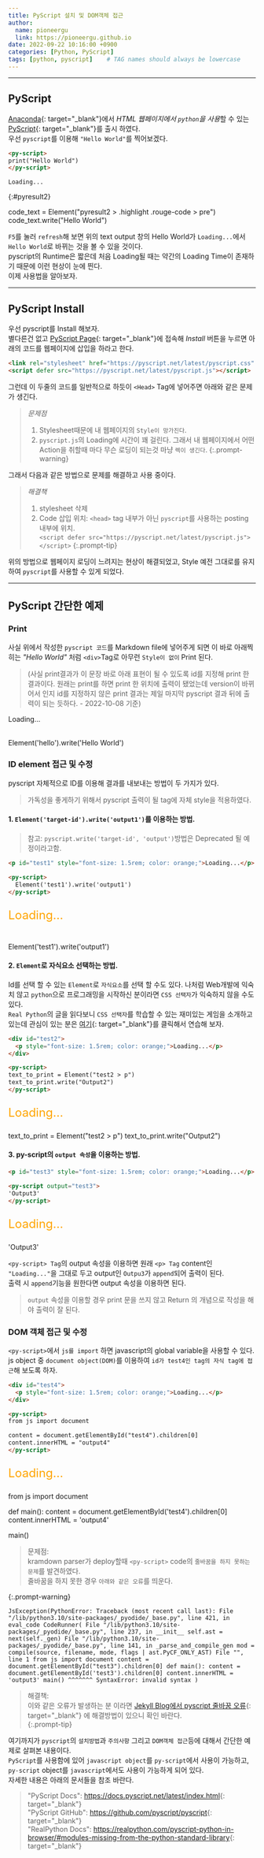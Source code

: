 ```yaml
---
title: PyScript 설치 및 DOM객체 접근
author:
  name: pioneergu
  link: https://pioneergu.github.io
date: 2022-09-22 10:16:00 +0900
categories: [Python, PyScript]
tags: [python, pyscript]    # TAG names should always be lowercase
---
```


<!-- PyScript -->
<script defer src="https://pyscript.net/latest/pyscript.js"></script>

---
## **PyScript**

[Anaconda](https://www.anaconda.com/){: target="_blank"}에서 *HTML 웹페이지에서 `python`을 사용*할 수 있는 [PyScript](https://pyscript.net/){: target="_blank"}를 출시 하였다.  
우선 `pyscript`를 이용해 `"Hello World"`를 찍어보겠다.  

```html
<py-script>
print("Hello World")
</py-script>
```

```text
Loading...
```
{:#pyresult2}

<py-script>
code_text = Element("pyresult2 > .highlight .rouge-code > pre")
code_text.write("Hello World")
</py-script>

`F5`를 눌러 `refresh`해 보면 위의 text output 창의 Hello World가 `Loading...`에서 `Hello World`로 바뀌는 것을 볼 수 있을 것이다.  
pyscript의 Runtime은 짧은데 처음 Loading될 때는 약간의 Loading Time이 존재하기 때문에 이런 현상이 눈에 띈다.  
이제 사용법을 알아보자.

---
## **PyScript Install**

우선 pyscript를 Install 해보자.  
별다른건 없고 [PyScript Page](https://pyscript.net/){: target="_blank"}에 접속해 *Install* 버튼을 누르면 아래의 코드를 웹페이지에 삽입을 하라고 한다.

```html
<link rel="stylesheet" href="https://pyscript.net/latest/pyscript.css" />
<script defer src="https://pyscript.net/latest/pyscript.js"></script>
```

그런데 이 두줄의 코드를 일반적으로 하듯이 `<Head>` Tag에 넣어주면 아래와 같은 문제가 생긴다.

> *문제점*
> 1. Stylesheet때문에 내 웹페이지의 `Style이 망가진다`.
> 2. `pyscript.js`의 Loading에 시간이 꽤 걸린다. 그래서 내 웹페이지에서 어떤 Action을 취할때 마다 무슨 로딩이 되는것 마냥 `렉이 생긴다`.
{:.prompt-warning}

그래서 다음과 같은 방법으로 문제를 해결하고 사용 중이다.  

> *해결책*
> 1. stylesheet 삭제  
> 2. Code 삽입 위치: `<head>` tag 내부가 아닌 `pyscript`를 사용하는 posting 내부에 위치.  
> `<script defer src="https://pyscript.net/latest/pyscript.js"></script>`
{:.prompt-tip}

위의 방법으로 웹페이지 로딩이 느려지는 현상이 해결되었고, Style 예전 그대로를 유지하여 `pyscript`를 사용할 수 있게 되었다.

---
## **PyScript 간단한 예제**
### **Print**
사실 위에서 작성한 `pyscript 코드`를 Markdown file에 넣어주게 되면 이 바로 아래찍히는 *"Hello World"* 처럼 `<div>`Tag로 아무런 `Style이 없이` Print 된다.  
> (사실 print결과가 이 문장 바로 아래 표현이 될 수 있도록 id를 지정해 print 한 결과이다. 원래는 print를 하면 print 한 위치에 출력이 됐었는데 version이 바뀌어서 인지 id를 지정하지 않은 print 결과는 제일 마지막 pyscript 결과 뒤에 출력이 되는 듯하다. - 2022-10-08 기준)  

<p id="hello">Loading...</p><br>

<py-script>
  Element('hello').write('Hello World')
</py-script>

### **ID element 접근 및 수정**

pyscript 자체적으로 ID를 이용해 결과를 내보내는 방법이 두 가지가 있다.
> 가독성을 좋게하기 위해서 pyscript 출력이 될 tag에 자체 style을 적용하였다.

#### 1. `Element('target-id').write('output1')`를 이용하는 방법.  
> 참고: `pyscript.write('target-id', 'output')`방법은 Deprecated 될 예정이라고함.

```html
<p id="test1" style="font-size: 1.5rem; color: orange;">Loading...</p>

<py-script>
  Element('test1').write('output1')
</py-script>
```

<p id="test1" style="font-size: 1.5rem; color: orange;">Loading...</p><br>

<py-script>
  Element('test1').write('output1')
</py-script>

#### 2. `Element`로 자식요소 선택하는 방법.
Id를 선택 할 수 있는 `Element`로 `자식요소`를 선택 할 수도 있다.
나처럼 Web개발에 익숙치 않고 `python`으로 프로그래밍을 시작하신 분이라면 `CSS 선택자`가 익숙하지 않을 수도 있다.  
`Real Python`의 글을 읽다보니 `CSS 선택자`를 학습할 수 있는 재미있는 게임을 소개하고 있는데 관심이 있는 분은 [여기](https://flukeout.github.io/){: target="_blank"}를 클릭해서 연습해 보자.  

```html
<div id="test2">
  <p style="font-size: 1.5rem; color: orange;">Loading...</p>
</div>

<py-script>
text_to_print = Element("test2 > p")
text_to_print.write("Output2")
</py-script>

```

<div id="test2">
  <p style="font-size: 1.5rem; color: orange;">Loading...</p>
</div>

<py-script>
text_to_print = Element("test2 > p")
text_to_print.write("Output2")
</py-script>

#### 3. py-script의 `output 속성`을 이용하는 방법.  

```html
<p id="test3" style="font-size: 1.5rem; color: orange;">Loading...</p>

<py-script output="test3">
'Output3'
</py-script>
```

<p id="test3" style="font-size: 1.5rem; color: orange;">Loading...</p>

<py-script output="test3">
'Output3'
</py-script>

`<py-script> Tag`의 output 속성을 이용하면 원래 `<p> Tag` content인 `"Loading..."`을 그대로 두고 output인 `Outpu3`가 `append`되어 출력이 된다.  
출력 시 `append`기능을 원한다면 output 속성을 이용하면 된다.  
> `output` 속성을 이용할 경우 print 문을 쓰지 않고 Return 의 개념으로 작성을 해야 출력이 잘 된다.

### **DOM 객체 접근 및 수정**
`<py-script>`에서 `js를 import` 하면 javascript의 global variable을 사용할 수 있다.  
js object 중 `document object(DOM)`를 이용하여 `id가 test4인 tag의 자식 tag에 접근`해 보도록 하자.  

```html
<div id="test4">
  <p style="font-size: 1.5rem; color: orange;">Loading...</p>
</div>

<py-script>
from js import document

content = document.getElementById("test4").children[0]
content.innerHTML = "output4"
</py-script>
```

<div id="test4">
  <p style="font-size: 1.5rem; color: orange;">Loading...</p>
</div>

<py-script>
from js import document

def main():
    content = document.getElementById('test4').children[0]
    content.innerHTML = 'output4'

main()
</py-script>

> 문제점:  
> kramdown parser가 deploy할때 `<py-script>` code의 `줄바꿈을 하지 못하는 문제`를 발견하였다.  
> 줄바꿈을 하지 못한 경우 `아래와 같은 오류`를 띄운다.  

{:.prompt-warning}

```text
JsException(PythonError: Traceback (most recent call last): File "/lib/python3.10/site-packages/_pyodide/_base.py", line 421, in eval_code CodeRunner( File "/lib/python3.10/site-packages/_pyodide/_base.py", line 237, in __init__ self.ast = next(self._gen) File "/lib/python3.10/site-packages/_pyodide/_base.py", line 141, in _parse_and_compile_gen mod = compile(source, filename, mode, flags | ast.PyCF_ONLY_AST) File "", line 1 from js import document content = document.getElementById("test3").children[0] def main(): content = document.getElementById('test3').children[0] content.innerHTML = 'output3' main() ^^^^^^^ SyntaxError: invalid syntax )
```

> 해결책:  
> 이와 같은 오류가 발생하는 분 이라면 [Jekyll Blog에서 pyscript 줄바꿈 오류](https://pioneergu.github.io/posts/jekyll-blog-pyscript-error/){: target="_blank"} 에 해결방법이 있으니 확인 바란다.  
{:.prompt-tip}

여기까지가 `pyscript`의 `설치방법`과 `주의사항` 그리고 `DOM객체 접근`등에 대해서 간단한 예제로 살펴본 내용이다.  
`PyScript`를 사용함에 있어 `javascript object`를 `py-script`에서 사용이 가능하고, `py-script` object를 `javascript`에서도 사용이 가능하게 되어 있다.  
자세한 내용은 아래의 문서들을 참조 바란다.

> "PyScript Docs": <https://docs.pyscript.net/latest/index.html>{: target="_blank"}  
> "PyScript GitHub": <https://github.com/pyscript/pyscript>{: target="_blank"}  
> "RealPython Docs": <https://realpython.com/pyscript-python-in-browser/#modules-missing-from-the-python-standard-library>{: target="_blank"}  